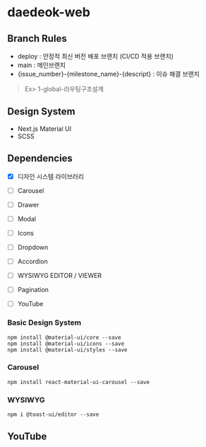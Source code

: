 # daedeok-web

## Branch Rules

- deploy : 안정적 최신 버전 배포 브랜치 (CI/CD 적용 브랜치)
- main : 메인브랜치
- {issue_number}-{milestone_name}-{descript} : 이슈 해결 브랜치
> Ex> 1-global-라우팅구조설계

## Design System

- Next.js Material UI
- SCSS

## Dependencies
- [x] 디자인 시스템 라이브러리
- [ ] Carousel
- [ ] Drawer
- [ ] Modal
- [ ] Icons
- [ ] Dropdown
- [ ] Accordion
- [ ] WYSIWYG EDITOR / VIEWER
- [ ] Pagination
- [ ] YouTube


### Basic Design System
```
npm install @material-ui/core --save
npm install @material-ui/icons --save
npm install @material-ui/styles --save
```

### Carousel
```
npm install react-material-ui-carousel --save
```

### WYSIWYG
```
npm i @toast-ui/editor --save
```

## YouTube
```
```

